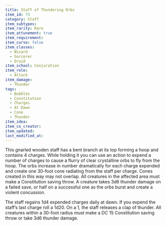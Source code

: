 ```yaml
---
title: Staff of Thundering Orbs
item_id: 73
category: Staff
item_subtypes:
item_rarity: Rare
item_attunement: true
item_requirement:
item_curse: false
item_classes:
  - Wizard
  - Sorcerer
  - Druid
item_school: Conjuration
item_role:
  - Attack
item_damage:
  - Thunder
tags:
  - Bubbles
  - Constitution
  - Charges
  - At Dawn
  - Cone
  - Thunder
item_idea:
item_co_creator:
item_updated:
last_modified_at:
---
```


This gnarled wooden staff has a bent branch at its top forming a hoop and contains 4 charges. While holding it you can use an action to expend a number of charges to cause a flurry of clear crystalline orbs to fly from the hoop. The orbs increase in number dramatically for each charge expended and create one 30-foot cone radiating from the staff per charge. Cones created in this way may not overlap. All creatures in the affected area must make a Constitution saving throw. A creature takes 3d6 thunder damage on a failed save, or half on a successful one as the orbs burst and create a violent concussion.

The staff regains 1d4 expended charges daily at dawn. If you expend the staff’s last charge roll a 1d20. On a 1, the staff releases a clap of thunder. All creatures within a 30-foot radius must make a DC 15 Constitution saving throw or take 3d6 thunder damage.


